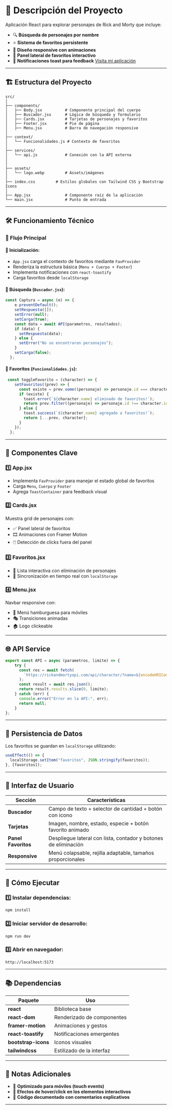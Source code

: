 # 📌 Descripción del Proyecto
Aplicación React para explorar personajes de Rick and Morty que incluye:

- 🔍 **Búsqueda de personajes por nombre**
- ⭐ **Sistema de favoritos persistente**
- 📱 **Diseño responsive con animaciones**
- 📌 **Panel lateral de favoritos interactivo**
- 🔔 **Notificaciones toast para feedback**
[Visita mi aplicación](https://tp-4-m4.vercel.app/)

---

## 🏗️ Estructura del Proyecto
```
src/
│
├── components/
│   ├── Body.jsx          # Componente principal del cuerpo
│   ├── Buscador.jsx      # Lógica de búsqueda y formulario
│   ├── Cards.jsx         # Tarjetas de personajes y favoritos
│   ├── Footer.jsx        # Pie de página
│   ├── Menu.jsx          # Barra de navegación responsive
│
├── context/
│   └── Funcionalidades.js # Contexto de favoritos 
│
├── services/
│   └── api.js            # Conexión con la API externa
│
│
├── assets/
│   └── logo.webp         # Assets/imágenes
│
├── index.css         # Estilos globales con Tailwind CSS y Bootstrap Icons
│
├── App.jsx               # Componente raíz de la aplicación
└── main.jsx              # Punto de entrada
```

---

## 🛠️ Funcionamiento Técnico

### 🔄 Flujo Principal
#### 🔹 **Inicialización:**
- `App.jsx` carga el contexto de favoritos mediante `FavProvider`
- Renderiza la estructura básica (`Menu + Cuerpo + Footer`)
- Implementa notificaciones con `react-toastify`
- Carga favoritos desde `localStorage`

#### 🔹 **Búsqueda (`Buscador.jsx`):**
```javascript
const Captura = async (e) => {
    e.preventDefault();
    setRespuesta([]);
    setError(null);
    setCarga(true);
    const data = await API(parametros, resultados);
    if (data) {
      setRespuesta(data);
    } else {
      setError("No se encontraron personajes");
    }
    setCarga(false);
  };
```

#### 🔹 **Favoritos (`Funcionalidades.js`):**
```javascript
 const toggleFavorito = (character) => {
    setFavoritos((prev) => {
      const existe = prev.some((personaje) => personaje.id === character.id);
      if (existe) {
        toast.error(`${character.name} eliminado de favoritos!`);
        return prev.filter((personaje) => personaje.id !== character.id);
      } else {
        toast.success(`${character.name} agregado a favoritos!`);
        return [...prev, character];
      }
    });
  };
```

---

## 🧩 Componentes Clave

### 1️⃣ **App.jsx**
- Implementa `FavProvider` para manejar el estado global de favoritos
- Carga `Menu`, `Cuerpo` y `Footer`
- Agrega `ToastContainer` para feedback visual

### 2️⃣ **Cards.jsx**
Muestra grid de personajes con:
- ✅ Panel lateral de favoritos
- 🎞️ Animaciones con Framer Motion
- 🖱️ Detección de clicks fuera del panel


### 3️⃣ **Favoritos.jsx**
- 📜 Lista interactiva con eliminación de personajes
- 🔄 Sincronización en tiempo real con `localStorage`

### 4️⃣ **Menu.jsx**
Navbar responsive con:
- 🍔 Menú hamburguesa para móviles
- 🎭 Transiciones animadas
- 🏠 Logo clickeable

---

## 🌐 API Service
```javascript
export const API = async (parametros, limite) => {
    try {
      const res = await fetch(
        `https://rickandmortyapi.com/api/character/?name=${encodeURIComponent(parametros)}`
      );
      const result = await res.json();
      return result.results.slice(0, limite);
    } catch (err) {
      console.error("Error en la API:", err);
      return null;
    }
};
```

---

## 💾 Persistencia de Datos
Los favoritos se guardan en `localStorage` utilizando:
```javascript
useEffect(() => {
  localStorage.setItem("favoritos", JSON.stringify(favoritos));
}, [favoritos]);
```

---

## 🎨 Interfaz de Usuario

| Sección       | Características |
|--------------|----------------|
| **Buscador**  | Campo de texto + selector de cantidad + botón con icono |
| **Tarjetas**  | Imagen, nombre, estado, especie + botón favorito animado |
| **Panel Favoritos**  | Despliegue lateral con lista, contador y botones de eliminación |
| **Responsive**  | Menú colapsable, rejilla adaptable, tamaños proporcionales |

---

## 🚀 Cómo Ejecutar
### 1️⃣ **Instalar dependencias:**
```bash
npm install
```
### 2️⃣ **Iniciar servidor de desarrollo:**
```bash
npm run dev
```
### 3️⃣ **Abrir en navegador:**
```
http://localhost:5173
```

---

## 📚 Dependencias

| Paquete          | Uso |
|-----------------|-------------------------------|
| **react**       | Biblioteca base |
| **react-dom**   | Renderizado de componentes |
| **framer-motion** | Animaciones y gestos |
| **react-toastify** | Notificaciones emergentes |
| **bootstrap-icons** | Iconos visuales |
| **tailwindcss**  | Estilizado de la interfaz |

---

## 📝 Notas Adicionales
- 📱 **Optimizado para móviles (touch events)**
- 🎨 **Efectos de hover/click en los elementos interactivos**
- 📝 **Código documentado con comentarios explicativos**
---


